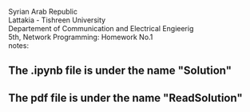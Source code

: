 Syrian Arab Republic \
Lattakia - Tishreen University \
Departement of Communication and Electrical Engieerig \
5th, Network Programming: Homework No.1 \
notes: 
## The .ipynb file is under the name "Solution" 
## The pdf file is under the name "ReadSolution"
